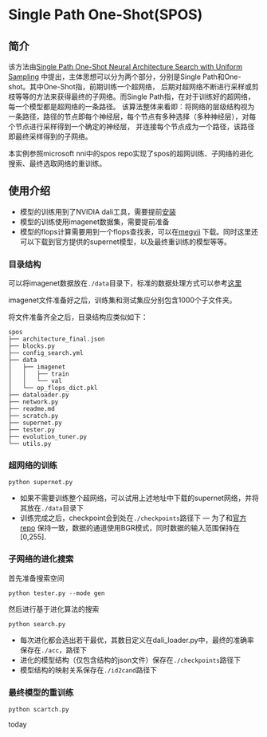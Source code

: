 # Single Path One-Shot(SPOS)
## **简介** 
该方法由[Single Path One-Shot Neural Architecture Search with Uniform Sampling](https://arxiv.org/abs/1904.00420)
中提出，主体思想可以分为两个部分，分别是Single Path和One-shot。其中One-Shot指，前期训练一个超网络，
后期对超网络不断进行采样或剪枝等等的方法来获得最终的子网络。而Single Path指，在对于训练好的超网络，每一个模型都是超网络的一条路径。
该算法整体来看即：将网络的层级结构视为一条路径，路径的节点即每个神经层，每个节点有多种选择（多种神经层），对每个节点进行采样得到一个确定的神经层，
并连接每个节点成为一个路径，该路径即最终采样得到的子网络。
  
本实例参照microsoft nni中的spos repo实现了spos的超网训练、子网络的进化搜索、最终选取网络的重训练。

## 使用介绍

- 模型的训练用到了NVIDIA dali工具，需要提前[安装](https://docs.nvidia.com/deeplearning/dali/user-guide/docs/installation.html)
- 模型的训练使用imagenet数据集，需要提前准备
- 模型的flops计算需要用到一个flops查找表，可以在[megvii](https://onedrive.live.com/?authkey=%21ADesvSdfsq%5FcN48&id=E7CA2ABE6D98E66F%21106&cid=E7CA2ABE6D98E66F)
下载。同时这里还可以下载到官方提供的supernet模型，以及最终重训练的模型等等。

### **目录结构**
可以将imagenet数据放在```./data```目录下，标准的数据处理方式可以参考[这里](https://gist.github.com/BIGBALLON/8a71d225eff18d88e469e6ea9b39cef4)
  
imagenet文件准备好之后，训练集和测试集应分别包含1000个子文件夹。
  
将文件准备齐全之后，目录结构应类似如下：
```
spos
├── architecture_final.json
├── blocks.py
├── config_search.yml
├── data
│   ├── imagenet
│   │   ├── train
│   │   └── val
│   └── op_flops_dict.pkl
├── dataloader.py
├── network.py
├── readme.md
├── scratch.py
├── supernet.py
├── tester.py
├── evolution_tuner.py
└── utils.py
```

###  **超网络的训练** 
```python supernet.py```
- 如果不需要训练整个超网络，可以试用上述地址中下载的supernet网络，并将其放在```./data```目录下
- 训练完成之后，checkpoint会到处在```./checkpoints```路径下
— 为了和[官方repo](https://github.com/megvii-model/SinglePathOneShot) 保持一致，数据的通道使用BGR模式，同时数据的输入范围保持在[0,255].

###  **子网络的进化搜索**
首先准备搜索空间
  
```python tester.py --mode gen```
  
然后进行基于进化算法的搜索
   
```python search.py```
- 每次进化都会选出若干最优，其数目定义在dali_loader.py中，最终的准确率保存在```./acc```，路径下
- 进化的模型结构（仅包含结构的json文件）保存在```./checkpoints```路径下
- 模型结构的映射关系保存在```./id2cand```路径下

###  **最终模型的重训练**  
```python scartch.py```




today